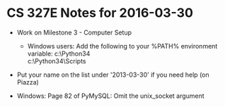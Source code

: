 # CS 327E Notes for 2016-03-30

 - Work on Milestone 3 - Computer Setup
   - Windows users: Add the following to your %PATH% environment variable:
     c:\Python34\
     c:\Python34\Scripts

 - Put your name on the list under '2013-03-30' if you need help (on Piazza)

 - Windows: Page 82 of PyMySQL: Omit the unix_socket argument
